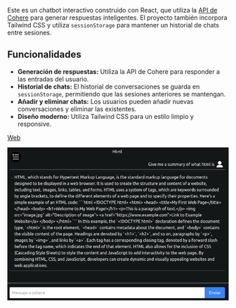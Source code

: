 Este es un chatbot interactivo construido con React, que utiliza la [API de Cohere](https://cohere.com/) para generar respuestas inteligentes. El proyecto también incorpora Tailwind CSS y utiliza `sessionStorage` para mantener un historial de chats entre sesiones.

## Funcionalidades

- **Generación de respuestas:** Utiliza la API de Cohere para responder a las entradas del usuario.
- **Historial de chats:** El historial de conversaciones se guarda en `sessionStorage`, permitiendo que las sesiones anteriores se mantengan.
- **Añadir y eliminar chats:** Los usuarios pueden añadir nuevas conversaciones y eliminar las existentes.
- **Diseño moderno:** Utiliza Tailwind CSS para un estilo limpio y responsive.

[Web](https://chat-cohere-ai-react.vercel.app/) 

![Captura de pantalla](src/assets/cohere.png)

